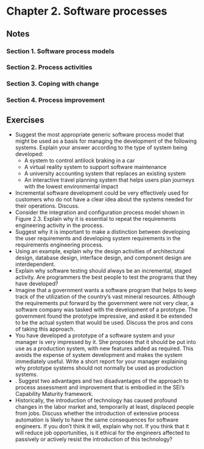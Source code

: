﻿# Chapter 2. Software processes
## Notes
### Section 1. Software process models
### Section 2. Process activities
### Section 3. Coping with change
### Section 4. Process improvement
## Exercises
- Suggest the most appropriate generic software process model that might be used as a basis for managing the development of the following systems. Explain your answer according to the type of system being developed: 
	- A system to control antilock braking in a car
	- A virtual reality system to support software maintenance
	- A university accounting system that replaces an existing system
	- An interactive travel planning system that helps users plan journeys with the lowest environmental impact
- Incremental software development could be very effectively used for customers who do not have a clear idea about the systems needed for their operations. Discuss.
- Consider the integration and configuration process model shown in Figure 2.3. Explain why it is essential to repeat the requirements engineering activity in the process.
- Suggest why it is important to make a distinction between developing the user requirements and developing system requirements in the requirements engineering process.
- Using an example, explain why the design activities of architectural design, database design, interface design, and component design are interdependent.
- Explain why software testing should always be an incremental, staged activity. Are programmers the best people to test the programs that they have developed?
- Imagine that a government wants a software program that helps to keep track of the utilization of the country’s vast mineral resources. Although the requirements put forward by the government were not very clear, a software company was tasked with the development of a prototype. The government found the prototype impressive, and asked it be extended to be the actual system that would be used. Discuss the pros and cons of taking this approach.
- You have developed a prototype of a software system and your manager is very impressed by it. She proposes that it should be put into use as a production system, with new features added as required. This avoids the expense of system development and makes the system immediately useful. Write a short report for your manager explaining why prototype systems should not normally be used as production systems.
- . Suggest two advantages and two disadvantages of the approach to process assessment and improvement that is embodied in the SEI’s Capability Maturity framework.
- Historically, the introduction of technology has caused profound changes in the labor market and, temporarily at least, displaced people from jobs. Discuss whether the introduction of extensive process automation is likely to have the same consequences for software engineers. If you don’t think it will, explain why not. If you think that it will reduce job opportunities, is it ethical for the engineers affected to passively or actively resist the introduction of this technology?
